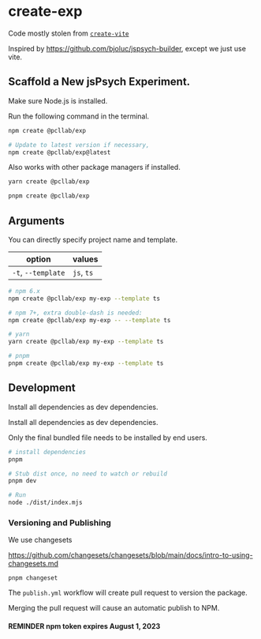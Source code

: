 # create-exp

Code mostly stolen from [`create-vite`](https://github.com/vitejs/vite/tree/main/packages/create-vite)

Inspired by https://github.com/bjoluc/jspsych-builder, except we just use vite.

## Scaffold a New jsPsych Experiment.

Make sure Node.js is installed.

Run the following command in the terminal.

```sh
npm create @pcllab/exp

# Update to latest version if necessary,
npm create @pcllab/exp@latest
```

Also works with other package managers if installed.

```sh
yarn create @pcllab/exp

pnpm create @pcllab/exp
```

## Arguments

You can directly specify project name and template.

| option             | values     |
| ------------------ | ---------- |
| `-t`, `--template` | `js`, `ts` |

```sh
# npm 6.x
npm create @pcllab/exp my-exp --template ts

# npm 7+, extra double-dash is needed:
npm create @pcllab/exp my-exp -- --template ts

# yarn
yarn create @pcllab/exp my-exp --template ts

# pnpm
pnpm create @pcllab/exp my-exp --template ts
```

## Development

Install all dependencies as dev dependencies.

Install all dependencies as dev dependencies.

Only the final bundled file needs to be installed by end users.

```sh
# install dependencies
pnpm

# Stub dist once, no need to watch or rebuild
pnpm dev

# Run
node ./dist/index.mjs
```

### Versioning and Publishing

We use changesets

https://github.com/changesets/changesets/blob/main/docs/intro-to-using-changesets.md

```
pnpm changeset
```

The `publish.yml` workflow will create pull request to version the package.

Merging the pull request will cause an automatic publish to NPM.

#### REMINDER npm token expires August 1, 2023
